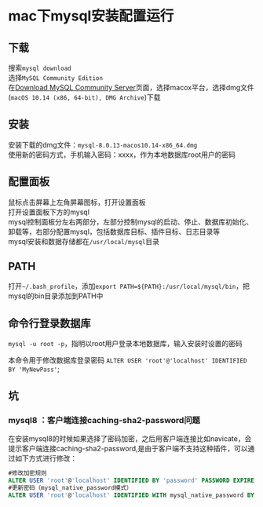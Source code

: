 
# mac下mysql安装配置运行

## 下载

搜索`mysql download`  
选择`MySQL Community Edition`  
在[Download MySQL Community Server][1]页面，选择macox平台，选择dmg文件(`macOS 10.14 (x86, 64-bit), DMG Archive`)下载  

## 安装

安装下载的dmg文件：`mysql-8.0.13-macos10.14-x86_64.dmg`  
使用新的密码方式，手机输入密码：xxxx，作为本地数据库root用户的密码  


## 配置面板

鼠标点击屏幕上左角屏幕图标，打开设置面板  
打开设置面板下方的mysql  
mysql控制面板分左右两部分，左部分控制mysql的启动、停止、数据库初始化、卸载等，右部分配置mysql，包括数据库目标、插件目标、日志目录等  
mysql安装和数据存储都在`/usr/local/mysql`目录  


## PATH

打开`~/.bash_profile`，添加`export PATH=${PATH}:/usr/local/mysql/bin`，把mysql的bin目录添加到PATH中  


## 命令行登录数据库

`mysql -u root -p`，指明以root用户登录本地数据库，输入安装时设置的密码  

本命令用于修改数据库登录密码
`ALTER USER 'root'@'localhost' IDENTIFIED BY 'MyNewPass'`;


## 坑

### mysql8 ：客户端连接caching-sha2-password问题
在安装mysql8的时候如果选择了密码加密，之后用客户端连接比如navicate，会提示客户端连接caching-sha2-password,是由于客户端不支持这种插件，可以通过如下方式进行修改：  
```sql
#修改加密规则  
ALTER USER 'root'@'localhost' IDENTIFIED BY 'password' PASSWORD EXPIRE NEVER; 
#更新密码（mysql_native_password模式）    
ALTER USER 'root'@'localhost' IDENTIFIED WITH mysql_native_password BY '{NewPassword}';
```


[1]: https://dev.mysql.com/downloads/mysql/